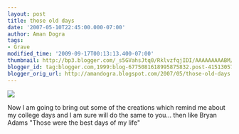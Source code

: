 ```yaml
---
layout: post
title: those old days
date: '2007-05-10T22:45:00.000-07:00'
author: Aman Dogra
tags:
- Grave
modified_time: '2009-09-17T00:13:13.400-07:00'
thumbnail: http://bp3.blogger.com/_s5GVahsJtq0/RklvzfqjIDI/AAAAAAAAABM/IEwTMFip3eo/s72-c/Grave.jpg
blogger_id: tag:blogger.com,1999:blog-6775081618995875832.post-4151305753688267992
blogger_orig_url: http://amandogra.blogspot.com/2007/05/those-old-days.html
---
```


[![](http://bp3.blogger.com/_s5GVahsJtq0/RklvzfqjIDI/AAAAAAAAABM/IEwTMFip3eo/s320/Grave.jpg)](http://bp3.blogger.com/_s5GVahsJtq0/RklvzfqjIDI/AAAAAAAAABM/IEwTMFip3eo/s1600-h/Grave.jpg)

Now I am going to bring out some of the creations which remind me about
my college days and I am sure will do the same to you... then like Bryan
Adams "Those were the best days of my life"
